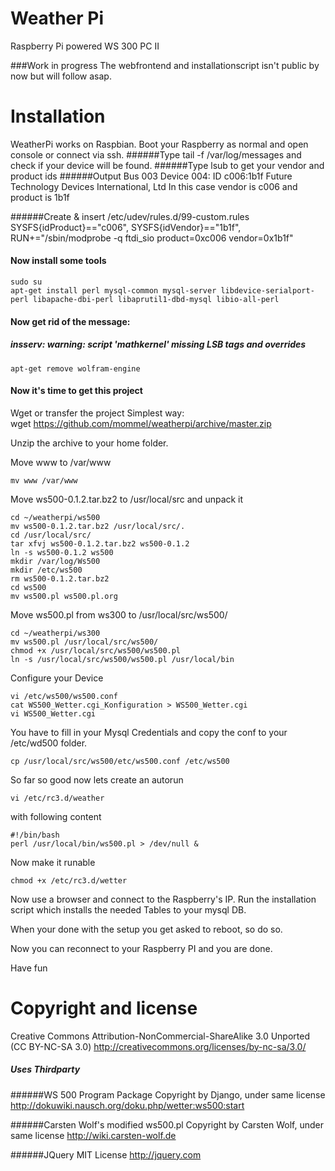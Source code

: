 Weather Pi
=========

Raspberry Pi powered WS 300 PC II

###Work in progress
The webfrontend and installationscript isn't public by now but will follow asap.



Installation
========

WeatherPi works on Raspbian.
Boot your Raspberry as normal and open console or connect via ssh.
######Type 
	tail -f /var/log/messages
and check if your device will be found.
######Type
	lsub
to get your vendor and product ids
######Output
	Bus 003 Device 004: ID c006:1b1f Future Technology Devices International, Ltd
In this case vendor is c006 and product is 1b1f
 
######Create & insert /etc/udev/rules.d/99-custom.rules
	SYSFS{idProduct}=="c006", SYSFS{idVendor}=="1b1f", RUN+="/sbin/modprobe -q ftdi_sio product=0xc006 vendor=0x1b1f"
	
#### Now install some tools
	sudo su
	apt-get install perl mysql-common mysql-server libdevice-serialport-perl libapache-dbi-perl libaprutil1-dbd-mysql libio-all-perl
#### Now get rid of the message: 
##### insserv: warning: script 'mathkernel' missing LSB tags and overrides
	apt-get remove wolfram-engine

#### Now it's time to get this project
Wget or transfer the project
Simplest way: 	
wget https://github.com/mommel/weatherpi/archive/master.zip 

Unzip the archive to your home folder. 

Move www to /var/www 

	mv www /var/www
 
Move ws500-0.1.2.tar.bz2 to /usr/local/src and unpack it 

	cd ~/weatherpi/ws500
	mv ws500-0.1.2.tar.bz2 /usr/local/src/.
	cd /usr/local/src/
	tar xfvj ws500-0.1.2.tar.bz2 ws500-0.1.2
	ln -s ws500-0.1.2 ws500
	mkdir /var/log/Ws500
	mkdir /etc/ws500
	rm ws500-0.1.2.tar.bz2
	cd ws500
	mv ws500.pl ws500.pl.org
	
	
Move ws500.pl from ws300 to /usr/local/src/ws500/

	cd ~/weatherpi/ws300
	mv ws500.pl /usr/local/src/ws500/
	chmod +x /usr/local/src/ws500/ws500.pl
	ln -s /usr/local/src/ws500/ws500.pl /usr/local/bin

Configure your Device

	vi /etc/ws500/ws500.conf
	cat WS500_Wetter.cgi_Konfiguration > WS500_Wetter.cgi
	vi WS500_Wetter.cgi

You have to fill in your Mysql Credentials and copy the conf to your /etc/wd500 folder.

	cp /usr/local/src/ws500/etc/ws500.conf /etc/ws500

So far so good now lets create an autorun
	
	vi /etc/rc3.d/weather
with following content
	
	#!/bin/bash
	perl /usr/local/bin/ws500.pl > /dev/null &
Now make it runable

	chmod +x /etc/rc3.d/wetter
	
Now use a browser and connect to the Raspberry's IP. Run the installation script which installs the needed Tables to your mysql DB. 

When your done with the setup you get asked to reboot, so do so.

Now you can reconnect to your Raspberry PI and you are done.

Have fun 

Copyright and license
========
Creative Commons
Attribution-NonCommercial-ShareAlike 3.0 Unported 
(CC BY-NC-SA 3.0)
http://creativecommons.org/licenses/by-nc-sa/3.0/

##### Uses Thirdparty 
######WS 500 Program Package
	Copyright by Django, under same license 
http://dokuwiki.nausch.org/doku.php/wetter:ws500:start

######Carsten Wolf's modified ws500.pl 
	Copyright by Carsten Wolf, under same license
http://wiki.carsten-wolf.de

######JQuery
	MIT License
http://jquery.com